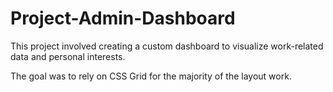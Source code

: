 # Project-Admin-Dashboard
This project involved creating a custom dashboard to visualize work-related data and personal interests.

The goal was to rely on CSS Grid for the majority of the layout work.
